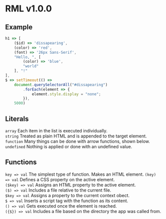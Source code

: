 # RML v1.0.0

## Example

```js
h1 => [
	($id) => 'dissapearing',
	(color) => 'red',
	(font) => '26px Sans-Serif',
	"Hello, ", [
		(color) => 'blue',
		"world"
	], "!"
],
$ => setTimeout(() =>
	document.querySelectorAll("#dissapearing")
		.forEach(element => {
			element.style.display = "none";
		}),
	5000)
```

## Literals
`array` Each item in the list is executed individually.  
`string` Treated as plain HTML and is appended to the target element.  
`function` Many things can be done with arrow functions, shown below.  
`undefined` Nothing is applied or done with an undefined value.

## Functions
`key => val` The simplest type of function. Makes an HTML element.
`(key) => val` Defines a CSS property on the active element.  
`($key) => val` Assigns an HTML property to the active element.  
`($) => val` Includes a file relative to the current file.  
`$key => val` Assigns a property to the current context obect.  
`$ => val` Inserts a script tag with the function as its content.  
`() => val` Gets executed once the element is reached.  
`({$}) => val` Includes a file based on the directory the app was called from.  